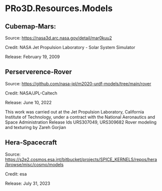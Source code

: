 # PRo3D.Resources.Models

## Cubemap-Mars:
Source: https://nasa3d.arc.nasa.gov/detail/mar0kuu2

Credit: NASA Jet Propulsion Laboratory - Solar System Simulator 

Release: February 19, 2009 

## Perserverence-Rover
Source: https://github.com/nasa-jpl/m2020-urdf-models/tree/main/rover

Credit: NASA/JPL-Caltech

Release: June 10, 2022

This work was carried out at the Jet Propulsion Laboratory, California Institute of Technology, under a contract with the National Aeronautics and Space Administration
Release Ids URS307049, URS309682
Rover modeling and texturing by Zareh Gorjian

## Hera-Spacecraft
Source: https://s2e2.cosmos.esa.int/bitbucket/projects/SPICE_KERNELS/repos/hera/browse/misc/cosmo/models

Credit: esa

Release: July 31, 2023